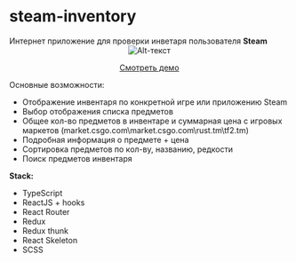 # steam-inventory
Интернет приложение для проверки инветаря пользователя **Steam**
<span style="display:block;text-align:center">![Alt-текст](https://sun9-39.userapi.com/impf/Hckxhm4QXI0PrnxMQRuT1zw0DQxr2BNdWp-Lag/MTw6TEaPhaQ.jpg?size=1491x600&quality=96&sign=8092c25a63f4ffcffb5bfbdc5c2cb19f&type=album "steam-inventory")</span>
<p align="center"><a href="https://steam-inventory.vercel.app">Смотреть демо</a></p>

Основные возможности:
+ Отображение инвентаря по конкретной игре или приложению Steam
+ Выбор отображения списка предметов
+ Общее кол-во предметов в инвентаре и суммарная цена с игровых маркетов (market.csgo.com\market.csgo.com\rust.tm\tf2.tm)
+ Подробная информация о предмете + цена 
+ Сортировка предметов по кол-ву, названию, редкости
+ Поиск предметов инвентаря 

**Stack:**
+ TypeScript
+ ReactJS + hooks
+ React Router
+ Redux
+ Redux thunk
+ React Skeleton
+ SCSS

